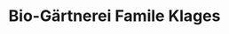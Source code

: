 ---
title: "Bio-Gärtnerei Famile Klages"
url: /uetze/bio-gaertnerei-famile-klages/
shop: Hofladen
---